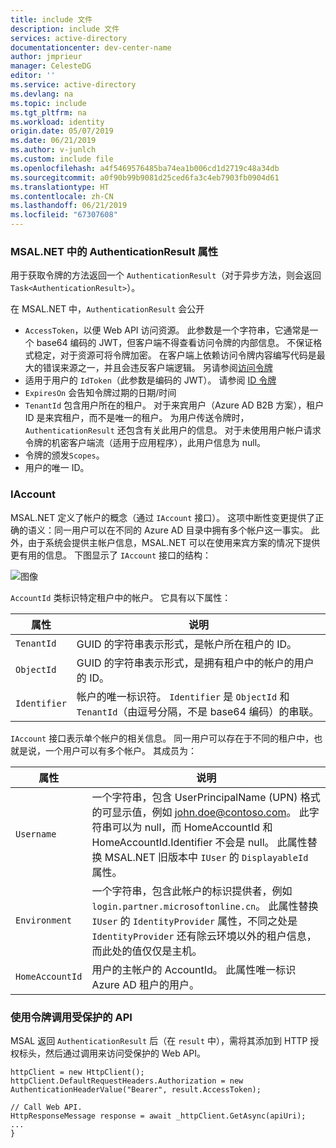 ```yaml
---
title: include 文件
description: include 文件
services: active-directory
documentationcenter: dev-center-name
author: jmprieur
manager: CelesteDG
editor: ''
ms.service: active-directory
ms.devlang: na
ms.topic: include
ms.tgt_pltfrm: na
ms.workload: identity
origin.date: 05/07/2019
ms.date: 06/21/2019
ms.author: v-junlch
ms.custom: include file
ms.openlocfilehash: a4f5469576485ba74ea1b006cd1d2719c48a34db
ms.sourcegitcommit: a0f90b99b9081d25ced6fa3c4eb7903fb0904d61
ms.translationtype: HT
ms.contentlocale: zh-CN
ms.lasthandoff: 06/21/2019
ms.locfileid: "67307608"
---
```

### <a name="authenticationresult-properties-in-msalnet"></a>MSAL.NET 中的 AuthenticationResult 属性

用于获取令牌的方法返回一个 `AuthenticationResult`（对于异步方法，则会返回 `Task<AuthenticationResult>`）。

在 MSAL.NET 中，`AuthenticationResult` 会公开

- `AccessToken`，以便 Web API 访问资源。 此参数是一个字符串，它通常是一个 base64 编码的 JWT，但客户端不得查看访问令牌的内部信息。 不保证格式稳定，对于资源可将令牌加密。 在客户端上依赖访问令牌内容编写代码是最大的错误来源之一，并且会违反客户端逻辑。 另请参阅[访问令牌](../articles/active-directory/develop/access-tokens.md)
- 适用于用户的 `IdToken`（此参数是编码的 JWT）。 请参阅 [ID 令牌](../articles/active-directory/develop/id-tokens.md)
- `ExpiresOn` 会告知令牌过期的日期/时间
- `TenantId` 包含用户所在的租户。 对于来宾用户（Azure AD B2B 方案），租户 ID 是来宾租户，而不是唯一的租户。
为用户传送令牌时，`AuthenticationResult` 还包含有关此用户的信息。 对于未使用用户帐户请求令牌的机密客户端流（适用于应用程序），此用户信息为 null。
- 令牌的颁发`Scopes`。
- 用户的唯一 ID。

### <a name="iaccount"></a>IAccount

MSAL.NET 定义了帐户的概念（通过 `IAccount` 接口）。 这项中断性变更提供了正确的语义：同一用户可以在不同的 Azure AD 目录中拥有多个帐户这一事实。 此外，由于系统会提供主帐户信息，MSAL.NET 可以在使用来宾方案的情况下提供更有用的信息。
下图显示了 `IAccount` 接口的结构：

![图像](https://user-images.githubusercontent.com/13203188/44657759-4f2df780-a9fe-11e8-97d1-1abbffade340.png)

`AccountId` 类标识特定租户中的帐户。 它具有以下属性：

| 属性 | 说明 |
|----------|-------------|
| `TenantId` | GUID 的字符串表示形式，是帐户所在租户的 ID。 |
| `ObjectId` | GUID 的字符串表示形式，是拥有租户中的帐户的用户的 ID。 |
| `Identifier` | 帐户的唯一标识符。 `Identifier` 是 `ObjectId` 和 `TenantId`（由逗号分隔，不是 base64 编码）的串联。 |

`IAccount` 接口表示单个帐户的相关信息。 同一用户可以存在于不同的租户中，也就是说，一个用户可以有多个帐户。 其成员为：

| 属性 | 说明 |
|----------|-------------|
| `Username` | 一个字符串，包含 UserPrincipalName (UPN) 格式的可显示值，例如 john.doe@contoso.com。 此字符串可以为 null，而 HomeAccountId 和 HomeAccountId.Identifier 不会是 null。 此属性替换 MSAL.NET 旧版本中 `IUser` 的 `DisplayableId` 属性。 |
| `Environment` | 一个字符串，包含此帐户的标识提供者，例如 `login.partner.microsoftonline.cn`。 此属性替换 `IUser` 的 `IdentityProvider` 属性，不同之处是 `IdentityProvider` 还有除云环境以外的租户信息，而此处的值仅仅是主机。 |
| `HomeAccountId` | 用户的主帐户的 AccountId。 此属性唯一标识 Azure AD 租户的用户。 |

### <a name="using-the-token-to-call-a-protected-api"></a>使用令牌调用受保护的 API

MSAL 返回 `AuthenticationResult` 后（在 `result` 中），需将其添加到 HTTP 授权标头，然后通过调用来访问受保护的 Web API。

```CSharp
httpClient = new HttpClient();
httpClient.DefaultRequestHeaders.Authorization = new AuthenticationHeaderValue("Bearer", result.AccessToken);

// Call Web API.
HttpResponseMessage response = await _httpClient.GetAsync(apiUri);
...
}
```

